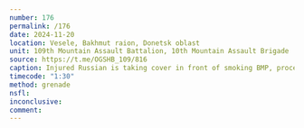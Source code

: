 ```yaml
---
number: 176
permalink: /176
date: 2024-11-20
location: Vesele, Bakhmut raion, Donetsk oblast
unit: 109th Mountain Assault Battalion, 10th Mountain Assault Brigade
source: https://t.me/OGSHB_109/816
caption: Injured Russian is taking cover in front of smoking BMP, proceeds with detonating grenade after some hesitation
timecode: "1:30"
method: grenade
nsfl: 
inconclusive: 
comment: 
---
```

<script async src="https://telegram.org/js/telegram-widget.js?22" data-telegram-post="OGSHB_109/816" data-width="100%" data-userpic="false"></script>